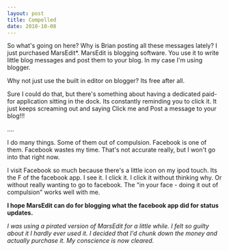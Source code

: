 ```yaml
---
layout: post
title: Compelled
date: 2010-10-08
---
```


So what's going on here?  Why is Brian posting all these messages lately?  I just purchased MarsEdit*.  MarsEdit is blogging software.  You use it to write little blog messages and post them to your blog.  In my case I'm using blogger.

Why not just use the built in editor on blogger?  Its free after all.

Sure I could do that, but there's something about having a dedicated paid-for application sitting in the dock.  Its constantly reminding you to click it.  It just keeps screaming out and saying Click me and Post a message to your blog!!!

....

I do many things.  Some of them out of compulsion.  Facebook is one of them.  Facebook wastes my time.  That's not accurate really, but I won't go into that right now.

I visit Facebook so much because there's a little icon on my ipod touch.  Its the F of the facebook app.  I see it.  I click it.  I click it without thinking why.  Or without really wanting to go to facebook.  The "in your face - doing it out of compulsion" works well with me.

**I hope MarsEdit can do for blogging what the facebook app did for status updates.**

*I was using a pirated version of MarsEdit for a little while.  I felt so guilty about it I hardly ever used it.  I decided that I'd chunk down the money and actually purchase it.  My conscience is now cleared.*